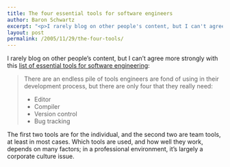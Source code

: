 ```yaml
---
title: The four essential tools for software engineers
author: Baron Schwartz
excerpt: "<p>I rarely blog on other people's content, but I can't agree more strongly with this list of essential tools for software engineering</a>.</p>"
layout: post
permalink: /2005/11/29/the-four-tools/
---
```

I rarely blog on other people&#8217;s content, but I can&#8217;t agree more strongly with this [list of essential tools for software engineering][1]:

> There are an endless pile of tools engineers are fond of using in their development process, but there are only four that they really need:
> 
> *   Editor
> *   Compiler
> *   Version control
> *   Bug tracking

The first two tools are for the individual, and the second two are team tools, at least in most cases. Which tools are used, and how well they work, depends on many factors; in a professional environment, it&#8217;s largely a corporate culture issue.

 [1]: http://www.randsinrepose.com/archives/2004/07/10/what_to_do_when_youre_screwed.html